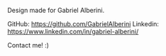 Design made for Gabriel Alberini.

GitHub: https://github.com/GabrielAlberini
Linkedin: https://www.linkedin.com/in/gabriel-alberini/

Contact me! :)